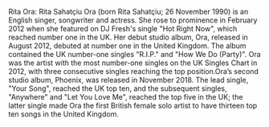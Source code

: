 Rita Ora: Rita Sahatçiu Ora (born Rita Sahatçiu; 26 November 1990) is an English singer, songwriter and actress. She rose to prominence in February 2012 when she featured on DJ Fresh's single "Hot Right Now", which reached number one in the UK. Her debut studio album, Ora, released in August 2012, debuted at number one in the United Kingdom. The album contained the UK number-one singles "R.I.P." and "How We Do (Party)". Ora was the artist with the most number-one singles on the UK Singles Chart in 2012, with three consecutive singles reaching the top position.Ora’s second studio album, Phoenix, was released in November 2018. The lead single, "Your Song", reached the UK top ten, and the subsequent singles, "Anywhere" and  "Let You Love Me", reached the top five in the UK; the latter single made Ora the first British female solo artist to have thirteen top ten songs in the United Kingdom.
